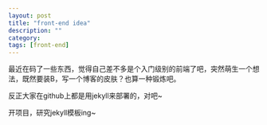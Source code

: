```yaml
---
layout: post
title: "front-end idea"
description: ""
category: 
tags: [front-end]
---
```



最近在码了一些东西，觉得自己差不多是个入门级别的前端了吧，突然萌生一个想法，既然要装B，写一个博客的皮肤？也算一种锻炼吧。

反正大家在github上都是用jekyll来部署的，对吧~

开项目，研究jekyll模板ing~
